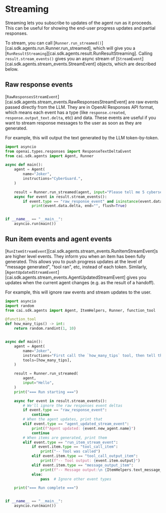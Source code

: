 # Streaming

Streaming lets you subscribe to updates of the agent run as it proceeds. This can be useful for showing the end-user progress updates and partial responses.

To stream, you can call [`Runner.run_streamed()`][cai.sdk.agents.run.Runner.run_streamed], which will give you a [`RunResultStreaming`][cai.sdk.agents.result.RunResultStreaming]. Calling `result.stream_events()` gives you an async stream of [`StreamEvent`][cai.sdk.agents.stream_events.StreamEvent] objects, which are described below.

## Raw response events

[`RawResponsesStreamEvent`][cai.sdk.agents.stream_events.RawResponsesStreamEvent] are raw events passed directly from the LLM. They are in OpenAI Responses API format, which means each event has a type (like `response.created`, `response.output_text.delta`, etc) and data. These events are useful if you want to stream response messages to the user as soon as they are generated.

For example, this will output the text generated by the LLM token-by-token.

```python
import asyncio
from openai.types.responses import ResponseTextDeltaEvent
from cai.sdk.agents import Agent, Runner

async def main():
    agent = Agent(
        name="Joker",
        instructions="CyberGuard.",
    )

    result = Runner.run_streamed(agent, input="Please tell me 5 cybersecurity tips.")
    async for event in result.stream_events():
        if event.type == "raw_response_event" and isinstance(event.data, ResponseTextDeltaEvent):
            print(event.data.delta, end="", flush=True)


if __name__ == "__main__":
    asyncio.run(main())
```

## Run item events and agent events

[`RunItemStreamEvent`][cai.sdk.agents.stream_events.RunItemStreamEvent]s are higher level events. They inform you when an item has been fully generated. This allows you to push progress updates at the level of "message generated", "tool ran", etc, instead of each token. Similarly, [`AgentUpdatedStreamEvent`][cai.sdk.agents.stream_events.AgentUpdatedStreamEvent] gives you updates when the current agent changes (e.g. as the result of a handoff).

For example, this will ignore raw events and stream updates to the user.

```python
import asyncio
import random
from cai.sdk.agents import Agent, ItemHelpers, Runner, function_tool

@function_tool
def how_many_tips() -> int:
    return random.randint(1, 10)


async def main():
    agent = Agent(
        name="Joker",
        instructions="First call the `how_many_tips` tool, then tell that many cybersecurity tips.",
        tools=[how_many_tips],
    )

    result = Runner.run_streamed(
        agent,
        input="Hello",
    )
    print("=== Run starting ===")

    async for event in result.stream_events():
        # We'll ignore the raw responses event deltas
        if event.type == "raw_response_event":
            continue
        # When the agent updates, print that
        elif event.type == "agent_updated_stream_event":
            print(f"Agent updated: {event.new_agent.name}")
            continue
        # When items are generated, print them
        elif event.type == "run_item_stream_event":
            if event.item.type == "tool_call_item":
                print("-- Tool was called")
            elif event.item.type == "tool_call_output_item":
                print(f"-- Tool output: {event.item.output}")
            elif event.item.type == "message_output_item":
                print(f"-- Message output:\n {ItemHelpers.text_message_output(event.item)}")
            else:
                pass  # Ignore other event types

    print("=== Run complete ===")


if __name__ == "__main__":
    asyncio.run(main())
```

